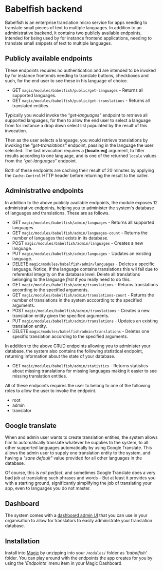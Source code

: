 
# Babelfish backend

Babelfish is an enterprise translation micro service for apps needing to translate small pieces of text
to multiple languages. In addition to an administrative backend, it contains two publicly available
endpoints, intended for being used by for instance frontend applications, needing to translate small
snippets of text to multiple languages.

## Publicly available endpoints

These endpoints requires no authentication and are intended to be invoked by for instance frontends
needing to translate buttons, checkboxes and such, for the end user to see these in his language of
choice.

* GET `magic/modules/babelfish/public/get-languages` - Returns all supported languages.
* GET `magic/modules/babelfish/public/get-translations` - Returns all translated entities.

Typically you would invoke the _"get-languages"_ endpoint to retrieve all supported languages, for
then to allow the end user to select a language from for instance a drop down select list populated
by the result of this invocation.

Then as the user selects a language, you would retrieve translations by invoking the _"get-translations"_
endpoint, passing in the language the user selected. The last invocation requires a **[locale.eq]**
argument, to filter results according to one language, and is one of the returned `locale` values from
the _"get-languages"_ endpoint.

Both of these endpoints are caching their result of 20 minutes by applying the `Cache-Control` HTTP
header before returning the result to the caller.

## Administrative endpoints

In addition to the above publicly available endpoints, the module exposes 12 administrative endpoints,
helping you to administer the system's database of languages and translations. These are as follows.

* GET `magic/modules/babelfish/admin/languages` - Returns all supported languages.
* GET `magic/modules/babelfish/admin/languages-count` - Returns the number of languages that exists in its database.
* POST `magic/modules/babelfish/admin/languages` - Creates a new language.
* PUT `magic/modules/babelfish/admin/languages` - Updates an existing language.
* DELETE `magic/modules/babelfish/admin/languages` - Deletes a specific language. Notice, if the language contains translations this wil fail due to referential integrity on the database level. Delete all translations belonging to the language _first_ if you really need to do this.
* GET `magic/modules/babelfish/admin/translations` - Returns translations according to the specified arguments.
* GET `magic/modules/babelfish/admin/translations-count` - Returns the number of translations in the system acccording to the specified arguments.
* POST `magic/modules/babelfish/admin/translations` - Creates a new translation entity given the specified arguments.
* PUT `magic/modules/babelfish/admin/translations` - Updates an existing translation entity.
* DELETE `magic/modules/babelfish/admin/translations` - Deletes one specific translation according to the specified arguments.

In addition to the above CRUD endpoints allowing you to administer your database, the system also contains the following
ststistical endpoint, returning information about the state of your database.

* GET `magic/modules/babelfish/admin/statistics` - Returns statistics about missing translations for missing languages making it easier to see missing translation entities.

All of these endpoints requires the user to belong to one of the following roles to allow the user to invoke the endpoint.

* root
* admin
* translator

## Google translate

When and admin user wants to create translation entities, the system allows him to automatically translate whatever
he supplies to the system, to all other supported languages automatically by using Google Translate. This allows the
admin user to supply one translation entity to the system, and having a _"sane default"_ value provided for all other
languages in the database.

Of course, this is _not perfect_, and sometimes Google Translate does a very bad job at translating such phrases
and words - But at least it provides you with a starting ground, significantly simplifying the job of translating
your app, even to languages you do not master.

## Dashboard

The system comes with a [dashboard admin UI](https://github.com/polterguy/babelfish.frontend) that you can use
in your organisation to allow for translators to easily administrate your translation database.

## Installation

Install into [Magic](https://github.com/polterguy/magic) by unzipping into your `/modules/` folder
as _'babelfish'_ folder. You can play around with the endpoints the app creates for you by using the _'Endpoints'_
menu item in your Magic Dashboard.
